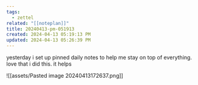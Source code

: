 ```yaml
---
tags:
  - zettel
related: "[[noteplan]]"
title: 20240413-pm-051913
created: 2024-04-13 05:19:13 PM
updated: 2024-04-13 05:26:39 PM
---
```

yesterday i set up pinned daily notes to help me stay on top of everything. love that i did this. it helps 

![[assets/Pasted image 20240413172637.png]]